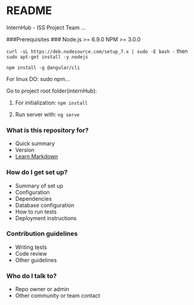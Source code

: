 # README #

InternHub - ISS Project
Team ...

###Prerequisites ###
Node.js >= 6.9.0
NPM >= 3.0.0

```curl -sL https://deb.nodesource.com/setup_7.x | sudo -E bash -```
then
```sudo apt-get install -y nodejs```

```npm install -g @angular/cli```

For linux DO: sudo npm...

Go to project root folder(internHub):

1) For initialization: ```npm install```

2) Run server with: ```ng serve```

### What is this repository for? ###

* Quick summary
* Version
* [Learn Markdown](https://bitbucket.org/tutorials/markdowndemo)

### How do I get set up? ###

* Summary of set up
* Configuration
* Dependencies
* Database configuration
* How to run tests
* Deployment instructions

### Contribution guidelines ###

* Writing tests
* Code review
* Other guidelines

### Who do I talk to? ###

* Repo owner or admin
* Other community or team contact
